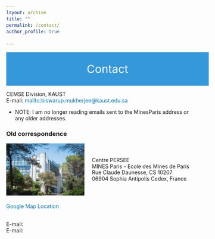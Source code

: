 ```yaml
---
layout: archive
title: ""
permalink: /contact/ 
author_profile: true

---
```

<div style="display: flex; justify-content: center; align-items: center; background-color: #3498db; color: #fff; padding: 20px; width: 100%; height: 50px; font-size: 30px;">
  <p style="margin: 0; color: #fff;">Contact</p>
</div>

<style>
a {
    color: #0077b6 !important;
    text-decoration: none; 
}
</style>

CEMSE Division, KAUST
<br clear="left"/>
E-mail: <mailto:biswarup.mukherjee@kaust.edu.sa> 

* NOTE: I am no longer reading emails sent to the MinesParis address or any older addresses.


### Old correspondence

<style>
  .container {
    display: flex;
    align-items: center;
    margin-bottom: 20px;
  }
  .container img {
    width: auto;
    height: 140px; /* Fixed width for desktop */
    margin-right: 20px;
    border-radius: 0; 
  }
  .text-content {
    flex-grow: 1; /* Takes remaining space */
  }
  .text-content p {
    margin: 0; /* Remove default margin */
    line-height: 1.2; /* Adjust line height */
  }
  @media only screen and (max-width: 600px) {
    .container {
      flex-direction: column;
      align-items: flex-start; /* Left-align text */
    }
    .container img {
      width: 100%;
      height: auto; /* Adjust height for mobile view */
      max-width: 320px; /* Adjusted max-width for mobile view */
      margin-right: 0;
      margin-bottom: 20px;
    }
    .text-content {
      width: 100%;
      text-align: left;
    }
    p {
      font-size: 20px;
    }
  }
</style>

<div class="container">
  <img src="/_pages/236058291_10159463621814084_9058841322974235832_n.jpg" alt="Centre PERSEE">
  <div class="text-content">
    <p>Centre PERSEE</p>
    <p>MINES Paris - Ecole des Mines de Paris</p>
    <p>Rue Claude Daunesse, CS 10207</p>
    <p>06904 Sophia Antipolis Cedex, France</p>
  </div>
</div>



[Google Map Location](https://www.google.fr/maps/place/Universit%C3%A9+Paris+Sciences+%26+Lettres+(Mines+Paristech)/@43.6142491,7.0504918,17z/data=!3m1!4b1!4m12!1m6!3m5!1s0x12cc2b0117f1e2c5:0xb1ea5aeeac7de65d!2sMines+Paris+-+PSL+-+Cemef!8m2!3d43.6147599!4d7.0519561!3m4!1s0x0:0x61b38ed58b045ecf!8m2!3d43.6142491!4d7.0526805?hl=fr)
&nbsp;

<br clear="left"/>
E-mail: <mailto:biswarup.mukherjee@minesparis.psl.eu > 
<br clear="left"/>
E-mail: <mailto:biswarup.mukherjee@mines-paristech.fr >

